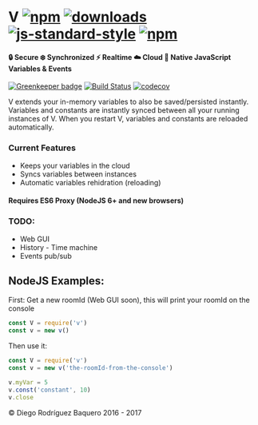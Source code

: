 # V [![npm](https://img.shields.io/npm/v/v.svg)](https://npmjs.org/package/v) [![downloads](https://img.shields.io/npm/dm/v.svg)](https://npmjs.org/package/v) [![js-standard-style](https://img.shields.io/badge/code%20style-standard-brightgreen.svg)](http://standardjs.com/) [![npm](https://img.shields.io/npm/l/v.svg)](LICENSE)
#### 🔒 Secure ❄️ Synchronized ⚡️ Realtime ☁️ Cloud 🌈 Native JavaScript Variables & Events

[![Greenkeeper badge](https://badges.greenkeeper.io/DiegoRBaquero/V.svg?token=a422ad2d4e68470f999284e20bc6a0f1936468ebfcb74c157a65c2a54037e0d2)](https://greenkeeper.io/) 
[![Build Status](https://travis-ci.com/DiegoRBaquero/V.svg?token=RmCH18hHqxd9wdtEPyix&branch=master)](https://travis-ci.com/DiegoRBaquero/V) [![codecov](https://codecov.io/gh/DiegoRBaquero/V/branch/master/graph/badge.svg?token=uwf6VJzWlr)](https://codecov.io/gh/DiegoRBaquero/V)

V extends your in-memory variables to also be saved/persisted instantly. Variables and constants are instantly synced
between all your running instances of V. When you restart V, variables and constants are reloaded automatically.

### Current Features
- Keeps your variables in the cloud
- Syncs variables between instances
- Automatic variables rehidration (reloading)

#### Requires ES6 Proxy (NodeJS 6+ and new browsers)

### TODO:
- Web GUI
- History - Time machine
- Events pub/sub

## NodeJS Examples:

First: Get a new roomId (Web GUI soon), this will print your roomId on the console
```js
const V = require('v')
const v = new v()
```

Then use it:
```js
const V = require('v')
const v = new v('the-roomId-from-the-console')

v.myVar = 5
v.const('constant', 10)
v.close
```

© Diego Rodríguez Baquero 2016 - 2017
